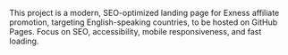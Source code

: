 <!-- Use this file to provide workspace-specific custom instructions to Copilot. For more details, visit https://code.visualstudio.com/docs/copilot/copilot-customization#_use-a-githubcopilotinstructionsmd-file -->

This project is a modern, SEO-optimized landing page for Exness affiliate promotion, targeting English-speaking countries, to be hosted on GitHub Pages. Focus on SEO, accessibility, mobile responsiveness, and fast loading.
